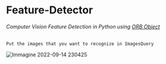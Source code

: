# Feature-Detector

###### Computer Vision Feature Detection in Python using [ORB Object](https://docs.opencv.org/3.4/d1/d89/tutorial_py_orb.html)

```
Put the images that you want to recognize in ImagesQuery
```
![Immagine 2022-09-14 230425](https://user-images.githubusercontent.com/78371731/190262164-197839ab-bc90-415b-84c2-1451b7526f2e.png)
